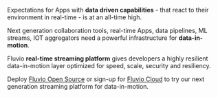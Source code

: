 Expectations for Apps with **data driven capabilities** - that react to their environment in real-time - is at an all-time high.

Next generation collaboration tools, real-time Apps, data pipelines, ML streams, IOT aggregators need a powerful infrastructure for **data-in-motion**.

Fluvio **real-time streaming platform** gives developers a highly resilient data-in-motion layer optimized for speed, scale, security and resiliency. 

Deploy <a href="https://app.fluvio.io" target="_blank">Fluvio Open Source</a> or sign-up for <a href="https://app.fluvio.io/signup" target="_blank">Fluvio Cloud</a> to try our next generation streaming platform for data-in-motion.



<!-- 

The need for data driven collaborative tools - with emphasis on real-time decision making - is at an all-time high.


Everything is going digital, off touch, automated, highly 
customizable, self healing, and ML driven.

collaboration based on data pipelines is critical.   data stream based infrastructure is key to unlock that productivity...

The need for data driven collaborative tools - with emphasis on real-time decision making - is at an all-time high.


=======================

without data driven infrastructure and capability,  your businesses are dead in post covid world.   everything is going digital,  off touch, automated, highly customizable, massive sensor integration and ML driven algorithm.

=======================

Expectations for application with real-time data analysis and decision making capabilities is at an all-time high. 

With Fluvio **real-time streaming platform** developers can give their application a highly resilient data layer optimized for speed, scale, security and resiliency. 

=======================

Build powerful distributed apps on Fluvio **real-time streaming** platform. Cloud native backend and small footprint client, makes it ideal for any environment, _data center_, _cloud_ , or _IOT_

No infrastructure to manage, just create an account on [Fluvio Cloud](docs/getting-started/quick-start/) and start streaming. Checkout our blog [From zero to streaming in 5 minutes](/docs/getting-started/overview/)

=======================
-->
